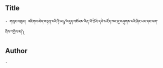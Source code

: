 ## Title
	- གསུང་འབུམ། འཇིགས་མེད་བསྟན་པའི་ཉི་མ།༼བདུད་འཇོམས་རིན་པོ་ཆེའི་དཔེ་མཛོད་ཁང་དུ་བཞུགས་པའི་ཤིང་པར་དང་ལག་བྲིས་འདྲེས་མ།༽

## Author
	- 

